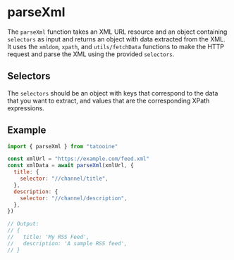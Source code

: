 # parseXml

The `parseXml` function takes an XML URL resource and an object containing `selectors` as input and returns an object with data extracted from the XML. It uses the `xmldom`, `xpath`, and `utils/fetchData` functions to make the HTTP request and parse the XML using the provided `selectors`.

## Selectors

The `selectors` should be an object with keys that correspond to the data that you want to extract, and values that are the corresponding XPath expressions.

## Example

```javascript
import { parseXml } from "tatooine"

const xmlUrl = "https://example.com/feed.xml"
const xmlData = await parseXml(xmlUrl, {
  title: {
    selector: "//channel/title",
  },
  description: {
    selector: "//channel/description",
  },
})

// Output:
// {
//   title: 'My RSS Feed',
//   description: 'A sample RSS feed',
// }
```
